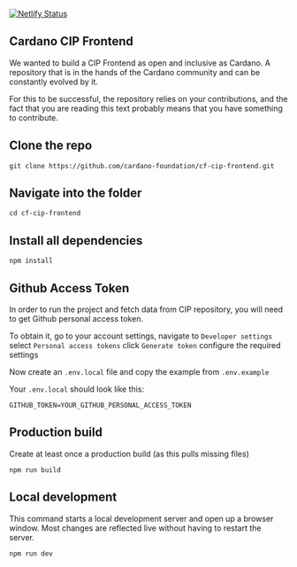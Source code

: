 [![Netlify Status](https://api.netlify.com/api/v1/badges/2b9ce0de-90e0-4bf5-be3e-954b3c0d02b0/deploy-status)](https://app.netlify.com/sites/staging-cip-cardanofoundation/deploys)

## Cardano CIP Frontend
We wanted to build a CIP Frontend as open and inclusive as Cardano. A repository that is in the hands of the Cardano community and can be constantly evolved by it.

For this to be successful, the repository relies on your contributions, and the fact that you are reading this text probably means that you have something to contribute.

## Clone the repo
```console
git clone https://github.com/cardano-foundation/cf-cip-frontend.git
```

## Navigate into the folder
```console
cd cf-cip-frontend
```

## Install all dependencies
```console
npm install
```

## Github Access Token
In order to run the project and fetch data from CIP repository, you will need to get Github personal access token.

To obtain it, go to your account settings, navigate to `Developer settings` select `Personal access tokens` click `Generate token` configure the required settings

Now create an `.env.local` file and copy the example from `.env.example`

Your `.env.local` should look like this:

```console
GITHUB_TOKEN=YOUR_GITHUB_PERSONAL_ACCESS_TOKEN
```

## Production build

Create at least once a production build (as this pulls missing files)
```console
npm run build
```

## Local development

This command starts a local development server and open up a browser window. Most changes are reflected live without having to restart the server.
```console
npm run dev
```
